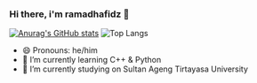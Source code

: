 ### Hi there, i'm ramadhafidz 👋

[![Anurag's GitHub stats](https://github-readme-stats.vercel.app/api?username=ramadhafidz&show_icons=true&theme=transparent)](https://github.com/anuraghazra/github-readme-stats)
![Top Langs](https://github-readme-stats.vercel.app/api/top-langs/?username=ramadhafidz&layout=compact&theme=transparent)

- 😄 Pronouns: he/him
- 🌱 I’m currently learning C++ & Python
- 🔭 I’m currently studying on Sultan Ageng Tirtayasa University
<!--
**ramadhafidz/ramadhafidz** is a ✨ _special_ ✨ repository because its `README.md` (this file) appears on your GitHub profile.

Here are some ideas to get you started:

- 👯 I’m looking to collaborate on ...
- 🤔 I’m looking for help with ...
- 💬 Ask me about ...
- 📫 How to reach me: ...
- ⚡ Fun fact: ...
-->
